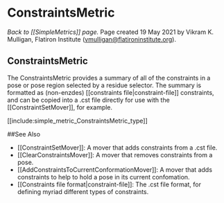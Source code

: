 # ConstraintsMetric
*Back to [[SimpleMetrics]] page.*
Page created 19 May 2021 by Vikram K. Mulligan, Flatiron Institute (vmulligan@flatironinstitute.org).

## ConstraintsMetric

The ConstraintsMetric provides a summary of all of the constraints in a pose or pose region selected by a residue
selector.  The summary is formatted as (non-enzdes) [[constraints file|constraint-file]] constraints, and can be copied
into a .cst file directly for use with the [[ConstraintSetMover]], for example.

[[include:simple_metric_ConstraintsMetric_type]]

##See Also

* [[ConstraintSetMover]]: A mover that adds constraints from a .cst file.
* [[ClearConstraintsMover]]: A mover that removes constraints from a pose.
* [[AddConstraintsToCurrentConformationMover]]: A mover that adds constraints to help to hold a pose in its current confomation.
* [[Constraints file format|constraint-file]]: The .cst file format, for defining myriad different types of constraints.